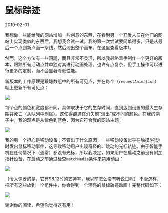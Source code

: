 



# 鼠标踪迹

2019-02-01

我想做一些能给我的网站增加一些创意的东西，在看到另一个开发人员在他们的网站上实现类似的东西后，我想我会试一试。我的第一次尝试要简单得多，只是从最后一个点到新点画一条线，然后淡出整个画布。在这里查看版本1。

然而，这个方法有一些问题，而且非常不灵活，所以我最终着手制作一个更好的版本，跟踪所有活动点并单独对其进行动画处理。也许有点复杂，但手工操作可以进行更多的定制，而不会显著降低性能。

新版本的工作原理是跟踪数组中的所有可见点，并在每个（`requestAnimation`）帧上更新所有可见点：

![](images/points.jpg)

每个点的颜色和宽度都不同，具体取决于它的生存时间，直到达到设置的最大生存期并死亡（从队列中删除）。这使得痕迹在消失前“淡出”成不同的颜色。在我的例子中，我的观点是从紫色到蓝色，因为它符合我的网站主题：

![](images/color.jpg)

我的另一个担心是移动设备；不管出于什么原因，一些移动设备似乎在触摸/拖动时发出鼠标移动事件，这导致移动用户出现奇怪的、跳动的光标轨迹。由于智能手机在任何情况下（通常）都没有光标，所以我决定，如果用户在启动之前没有附加指针设备，在启动之前通过检查`matchMedia`条件来禁用动画：

![](images/check.jpg)

（令人惊讶的是，它有98.12%的支持率，我以前怎么没有听说过呢）
不管怎样，把所有这些放到一个组件中，你会得到一个漂亮的鼠标轨迹动画！完整代码如下：

![](images/x.jpg)

谢谢你的阅读，希望你觉得这有用！